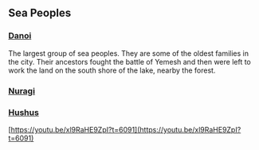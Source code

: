 ## Sea Peoples

### [Danoi](/f/danoi)

The largest group of sea peoples. They are some of the oldest families in the city. Their ancestors fought the battle of Yemesh and then were left to work the land on the south shore of the lake, nearby the forest.

### [Nuragi](/f/nuragi) 

### [Hushus](/f/hushus) 


[https://youtu.be/xl9RaHE9ZpI?t=6091](https://youtu.be/xl9RaHE9ZpI?t=6091)